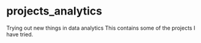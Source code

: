 # projects_analytics
Trying out new things in data analytics
This contains some of the projects I have tried.
